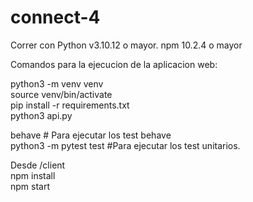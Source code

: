 # connect-4

Correr con Python v3.10.12 o mayor. npm 10.2.4 o mayor


Comandos para la ejecucion de la aplicacion web:  

python3 -m venv venv  
source venv/bin/activate  
pip install -r requirements.txt  
python3 api.py  

behave    # Para ejecutar los test behave  
python3 -m pytest test    #Para ejecutar los test unitarios.  


Desde /client  
npm install  
npm start  
